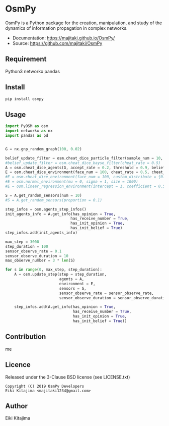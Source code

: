 OsmPy
====

OsmPy is a Python package for the creation, manipulation, and study of the dynamics of information propagation in complex networks.

* Documentation: https://majitaki.github.io/OsmPy/
* Source: https://github.com/majitaki/OsmPy

## Requirement
Python3
networkx
pandas

## Install

```sh
pip install osmpy
```

## Usage

```python
import PyOSM as osm
import networkx as nx
import pandas as pd


G = nx.gnp_random_graph(100, 0.02)

belief_update_filter = osm.cheat_dice_particle_filter(sample_num = 10, cheat_rate = 0.5)
#belief_update_filter = osm.cheat_dice_bayse_filter(cheat_rate = 0.5)
A = osm.cheat_dice_agents(G, accept_rate = 0.2, threshold = 0.9, belief_update_fileter = belief_update_filter)
E = osm.cheat_dice_environment(face_num = 100, cheat_rate = 0.5, cheat_state = 4)
#E = osm.cheat_dice_environment(face_num = 100, custom_distribute = {0:0.4, 1:0.3})
#E = osm.normal_environment(mu = 0, sigma = 1, size = 1000)
#E = osm.linear_regression_environment(intercept = 1, coefficient = 0.5)

S = A.get_random_sensors(num = 10)
#S = A.get_random_sensors(proportion = 0.1)

step_infos = osm.agents_step_infos()
init_agents_info = A.get_info(has_opinion = True, 
                             has_receive_number = True,
                             has_init_opinion = True,
                             has_init_belief = True)
step_infos.add(init_agents_info)

max_step = 3000
step_duration = 100
sensor_observe_rate = 0.1
sensor_observe_duration = 10
max_observe_number = 3 * len(S)

for s in range(0, max_step, step_duration):
    A = osm.update_step(step = step_duration,
                        agents = A, 
                        environment = E, 
                        sensors = S,
                        sensor_observe_rate = sensor_observe_rate,
                        sensor_observe_duration = sensor_observe_duration)

    step_infos.add(A.get_info(has_opinion = True, 
                              has_receive_number = True,
                              has_init_opinion = True,
                              has_init_belief = True))

```

## Contribution
me

## Licence
Released under the 3-Clause BSD license (see LICENSE.txt)
```
Copyright (C) 2019 OsmPy Developers
Eiki Kitajima <majitaki1234@gmail.com>
```

## Author
Eiki Kitajima
